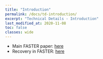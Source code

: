 ```yaml
---
title: "Introduction"
permalink: /docs/td-introduction/
excerpt: "Technical Details - Introduction"
last_modified_at: 2020-11-08
toc: false
classes: wide
---
```



* Main FASTER paper: [here](https://www.microsoft.com/en-us/research/uploads/prod/2018/03/faster-sigmod18.pdf)
* Recovery in FASTER: [here](https://www.microsoft.com/en-us/research/uploads/prod/2019/01/cpr-sigmod19.pdf)
